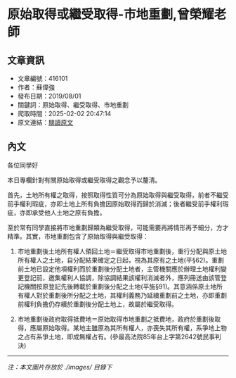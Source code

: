# 原始取得或繼受取得-市地重劃,曾榮耀老師

## 文章資訊
- 文章編號：416101
- 作者：蘇偉強
- 發布日期：2019/08/01
- 關鍵詞：原始取得、繼受取得、市地重劃
- 爬取時間：2025-02-02 20:47:14
- 原文連結：[閱讀原文](https://real-estate.get.com.tw/Columns/detail.aspx?no=416101)

## 內文
各位同學好

本日專欄針對有關原始取得或繼受取得之觀念予以釐清。

首先，土地所有權之取得，按照取得性質可分為原始取得與繼受取得，前者不繼受前手權利瑕疵，亦即土地上所有負擔因原始取得而歸於消滅；後者繼受前手權利瑕疵，亦即承受他人土地之原有負擔。

至於常有同學直接將市地重劃歸類為繼受取得，可能需要再將情形再予細分，方才精準。其實，市地重劃包含了原始取得與繼受取得：

1. 市地重劃後土地所有權人領回土地＝繼受取得市地重劃後，重行分配與原土地所有權人之土地，自分配結果確定之日起，視為其原有之土地(平§62)。重劃前土地已設定他項權利而於重劃後分配土地者，主管機關應於辦理土地權利變更登記前，邀集權利人協調，除協調結果該權利消滅者外，應列冊送由該管登記機關按原登記先後轉載於重劃後分配之土地(平施§91)。其意涵係原土地所有權人對於重劃後所分配之土地，其權利義務乃延續重劃前之土地，亦即重劃前權利負擔仍存續於重劃後分配土地上，故屬於繼受取得。

2. 市地重劃後政府取得抵費地＝原始取得市地重劃之抵費地，政府於重劃後取得，應屬原始取得。某地主雖原為其所有權人，亦喪失其所有權，系爭地上物之占有系爭土地，即成無權占有。(參最高法院85年台上字第2642號民事判決)
---
*注：本文圖片存放於 ./images/ 目錄下*
